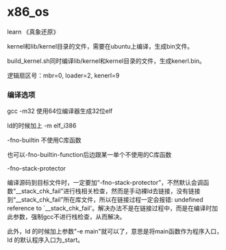 # x86_os

learn 《真象还原》



kernel和lib/kernel目录的文件，需要在ubuntu上编译，生成bin文件。

build_kernel.sh同时编译lib/kernel和kernel目录的文件，生成kenerl.bin。



逻辑扇区号：mbr=0, loader=2, kenerl=9



### 编译选项

gcc -m32 使用64位编译器生成32位elf

ld的时候加上 -m elf_i386



-fno-builtin 不使用C库函数

也可以-fno-builtin-function后边跟某一单个不使用的C库函数



-fno-stack-protector

编译源码到目标文件时，一定要加“-fno-stack-protector”，不然默认会调函数“__stack_chk_fail”进行栈相关检查，然而是手动裸ld去链接，没有链接到“__stack_chk_fail”所在库文件，所以在链接过程一定会报错: undefined reference to `__stack_chk_fail'。解决办法不是在链接过程中，而是在编译时加此参数，强制gcc不进行栈检查，从而解决。

此外，ld 的时候加上参数"-e main"就可以了，意思是将main函数作为程序入口，ld 的默认程序入口为_start。

